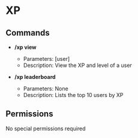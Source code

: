 # XP

## Commands

- **/xp view**
    - Parameters: [user]
    - Description: View the XP and level of a user

- **/xp leaderboard**
    - Parameters: None
    - Description: Lists the top 10 users by XP

## Permissions

No special permissions required